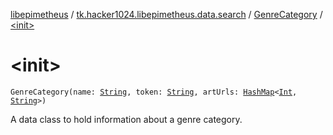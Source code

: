 [libepimetheus](../../index.md) / [tk.hacker1024.libepimetheus.data.search](../index.md) / [GenreCategory](index.md) / [&lt;init&gt;](./-init-.md)

# &lt;init&gt;

`GenreCategory(name: `[`String`](https://kotlinlang.org/api/latest/jvm/stdlib/kotlin/-string/index.html)`, token: `[`String`](https://kotlinlang.org/api/latest/jvm/stdlib/kotlin/-string/index.html)`, artUrls: `[`HashMap`](https://kotlinlang.org/api/latest/jvm/stdlib/kotlin.collections/-hash-map/index.html)`<`[`Int`](https://kotlinlang.org/api/latest/jvm/stdlib/kotlin/-int/index.html)`, `[`String`](https://kotlinlang.org/api/latest/jvm/stdlib/kotlin/-string/index.html)`>)`

A data class to hold information about a genre category.

